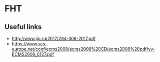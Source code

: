 # FHT

## Useful links

- http://www.jip.ru/2017/294-308-2017.pdf
- https://www.scs-europe.net/conf/ecms2008/ecms2008%20CD/ecms2008%20pdf/vv-ECMS2008_0127.pdf
